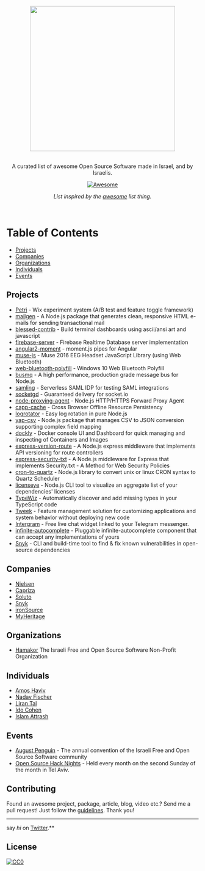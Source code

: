 <br/>
<div align="center">
  <img width="380px" src="https://user-images.githubusercontent.com/316371/32943363-8b8962e4-cb94-11e7-843c-b2392d947a79.png">

</div>
<br/>
<div align="center">

A curated list of awesome Open Source Software made in Israel, and by Israelis.

[![Awesome](https://awesome.re/badge.svg)](https://awesome.re)

 *List inspired by the [awesome](https://github.com/sindresorhus/awesome) list thing.*

</div>
<br/>

# Table of Contents

- [Projects](#projects)
- [Companies](#companies)
- [Organizations](#organizations)
- [Individuals](#individuals)
- [Events](#events)

## Projects
* [Petri](http://wix.github.io/petri) - Wix experiment system (A/B test and feature toggle framework)
* [mailgen](https://github.com/eladnava/mailgen) - A Node.js package that generates clean, responsive HTML e-mails for sending transactional mail
* [blessed-contrib](https://github.com/yaronn/blessed-contrib) - Build terminal dashboards using ascii/ansi art and javascript
* [firebase-server](https://github.com/urish/firebase-server) - Firebase Realtime Database server implementation
* [angular2-moment](https://github.com/urish/angular2-moment) - moment.js pipes for Angular
* [muse-js](https://github.com/urish/muse-js) - Muse 2016 EEG Headset JavaScript Library (using Web Bluetooth)
* [web-bluetooth-polyfill](https://github.com/urish/web-bluetooth-polyfill) - Windows 10 Web Bluetooth Polyfill
* [busmq](https://github.com/capriza/node-busmq) - A high performance, production grade message bus for Node.js
* [samling](https://github.com/capriza/samling) - Serverless SAML IDP for testing SAML integrations
* [socketgd](https://github.com/capriza/socketgd) - Guaranteed delivery for socket.io
* [node-proxying-agent](https://github.com/capriza/node-proxying-agent) - Node.js HTTP/HTTPS Forward Proxy Agent
* [capp-cache](https://github.com/capriza/capp-cache) - Cross Browser Offline Resource Persistency
* [logrotator](https://github.com/capriza/logrotator) - Easy log rotation in pure Node.js
* [yap-csv](https://github.com/nielsen-oss/yap-csv) - Node.js package that manages CSV to JSON conversion supporting complex field mapping
* [dockly](https://github.com/lirantal/dockly) - Docker console UI and Dashboard for quick managing and inspecting of Containers and Images
* [express-version-route](https://github.com/lirantal/express-version-route) - A Node.js express middleware that implements API versioning for route controllers
* [express-security-txt](https://github.com/lirantal/express-security-txt) - A Node.js middleware for Express that implements Security.txt - A Method for Web Security Policies
* [cron-to-quartz](https://github.com/lirantal/cron-to-quartz) - Node.js library to convert unix or linux CRON syntax to Quartz Scheduler
* [licenseye](https://github.com/lirantal/licenseye) - Node.js CLI tool to visualize an aggregate list of your dependencies' licenses
* [TypeWiz](https://github.com/urish/typewiz) - Automatically discover and add missing types in your TypeScript code
* [Tweek](https://github.com/soluto/tweek) -  Feature management solution for customizing applications and system behavior without deploying new code
* [Intergram](https://github.com/idoco/intergram) - Free live chat widget linked to your Telegram messenger.
* [infinite-autocomplete](https://github.com/Attrash-Islam/infinite-autocomplete) - Pluggable infinite-autocomplete component that can accept any implementations of yours
* [Snyk](https://github.com/snyk/snyk) - CLI and build-time tool to find & fix known vulnerabilities in open-source dependencies

## Companies
* [Nielsen](https://github.com/nielsen-oss)
* [Capriza](https://github.com/capriza)
* [Soluto](https://github.com/Soluto)
* [Snyk](https://github.com/snyk)
* [ironSource](https://github.com/ironSource)
* [MyHeritage](https://github.com/myheritage)

## Organizations
* [Hamakor](https://www.hamakor.org.il) The Israeli Free and Open Source Software Non-Profit Organization

## Individuals
* [Amos Haviv](https://github.com/amoshaviv)
* [Nadav Fischer](https://github.com/fujifish)
* [Liran Tal](https://github.com/lirantal)
* [Ido Cohen](https://github.com/idoco)
* [Islam Attrash](https://github.com/Attrash-Islam)

## Events
* [August Penguin](http://ap.hamakor.org.il) - The annual convention of the Israeli Free and Open Source Software community
* [Open Source Hack Nights](https://www.meetup.com/Open-Source-and-Free-Software-in-Israel/) - Held every month on the second Sunday of the month in Tel Aviv.

## Contributing
Found an awesome project, package, article, blog, video etc.? Send me a pull request! Just follow the [guidelines](/CONTRIBUTING.md). Thank you!

---
say *hi* on [Twitter](https://twitter.com/liran_tal).**

## License
[![CC0](http://mirrors.creativecommons.org/presskit/buttons/88x31/svg/cc-zero.svg)](http://creativecommons.org/publicdomain/zero/1.0/)
